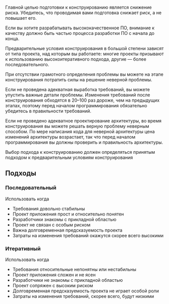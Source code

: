 Главной целью подготовки к конструированию является снижение риска. Убедитесь, что проводимая вами подготовка снижает риск, а не повышает его.

Если вы хотите разрабатывать высококачественное ПО, внимание к качеству должно быть частью процесса разработки ПО с  начала до конца.

Предварительные условия конструирования в большой степени зависят от типа проекта, над которым вы работаете: многие  проекты призывают к использованию высокоитеративного подхода, другие — более последовательного.

При отсутствии грамотного определения проблемы вы можете на этапе конструирования потратить силы на решение неверной  проблемы.

Если не проведена адекватная выработка требований, вы можете упустить важные детали проблемы. Изменения требований  после конструирования обходятся в 20–100 раз дороже, чем на предыдущих этапах, поэтому перед началом программирования  обязательно убедитесь в правильности требований.

Если не проведено адекватное проектирование архитектуры, во время конструирования вы можете решать верную проблему  неверным способом. По мере написания кода для неверной архитектуры цена изменений архитектуры возрастает, так что  перед началом программирования вы должны проверить и правильность архитектуры.

Выбор подхода к конструированию должен определяться принятым подходом к предварительным условиям конструирования
## Подходы

### Последовательный
Использовать когда
* Требования довольно стабильны
* Проект приложения прост и относительно понятен
* Разработчики знакомы с прикладной областью
* Проект не связан с особым риском
* Важна долговременная предсказуемость проекта
* Затраты на изменения требований окажутся скорее всего высокими

### Итеративный
Использовать когда
* Требования относительные непонятны или нестабильны
* Проект приложения сложен и не ясен
* Разработчики не знакомы с прикладной областью
* Проект сопряжен с высоким риском
* Долговременная предсказуемость проекта не играет особой роли
* Затраты на изменения требований, скорее всего, будут низкими



